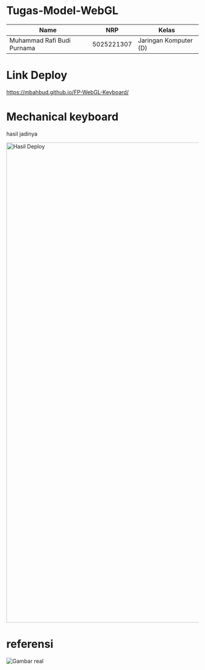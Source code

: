# Tugas-Model-WebGL
| Name           | NRP        | Kelas     |
| ---            | ---        | ----------|
| Muhammad Rafi Budi Purnama | 5025221307 | Jaringan Komputer (D) |


# Link Deploy
https://mbahbud.github.io/FP-WebGL-Keyboard/

# Mechanical keyboard

hasil jadinya

<img width="1257" alt="Hasil Deploy" src="https://github.com/user-attachments/assets/32bc3590-290f-43fb-84c6-61112c4e99a3" />


# referensi

![Gambar real](https://github.com/user-attachments/assets/19a1a38d-87f6-45de-9fd7-84797f79759e)




